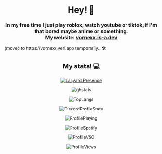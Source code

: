 <html><head></head><body><h1 align="center" id="welcome!">Hey! 👋<br></h1> 
<h3 align="center" id="Short little description :)">In my free time I just play roblox, watch youtube or tiktok, if I'm that bored maybe anime or something.<br>My website: <a href="https://vornexx.is-a.dev">vornexx.is-a.dev</a></h3> (moved to https://vornexx.verl.app temporarily.. 🛠️
<h2 align="center" id="stats">My stats! 💻</h2>
<p align="center"><a href="https://discord.com/users/1149438819834269856"><img src="https://lanyard.cnrad.dev/api/1149438819834269856?bg=2b213a&amp;borderRadius=25px" alt="Lanyard Presence"></a></p>

<p align="center"><img src="https://github-readme-stats.vercel.app/api?username=vornex-gh&theme=synthwave" alt="ghstats"></p>
<p align="center"><img src="https://github-readme-stats.vercel.app/api/top-langs/?username=vornex-gh&layout=donut&theme=synthwave" alt="TopLangs"></p>

<p align="center"><img src="https://api.statusbadges.me/badge/status/1149438819834269856?simple=true&style=for-the-badge&color=2b213a" alt="DiscordProfileState"></p>
<p align="center"><img src="https://api.statusbadges.me/badge/playing/1149438819834269856?simple=true&style=for-the-badge&color=2b213a" alt="ProfilePlaying"></p>
<p align="center"><img src="https://api.statusbadges.me/badge/spotify/1149438819834269856?simple=true&style=for-the-badge&color=2b213a" alt="ProfileSpotify"></p>
<p align="center"><img src="https://api.statusbadges.me/badge/vscode/1149438819834269856?simple=true&style=for-the-badge&color=2b213a" alt="ProfileVSC"></p>
<p align="center"><img src="https://komarev.com/ghpvc/?username=vornex-gh&style=flat-square&color=2b213a" alt="ProfileViews" alt="ghprofileviews"></p>

</body></html>
